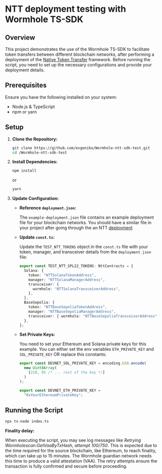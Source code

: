 
# NTT deployment testing with Wormhole TS-SDK

## Overview

This project demonstrates the use of the Wormhole TS-SDK to facilitate token transfers between different blockchain networks, after performing a deployment of the [Native Token Transfer](https://docs.wormhole.com/wormhole/native-token-transfers/overview) framework. Before running the script, you need to set up the necessary configurations and provide your deployment details.

## Prerequisites

Ensure you have the following installed on your system:

- Node.js & TypeScript
- npm or yarn 

## Setup

1. **Clone the Repository:**

   ```bash
   git clone https://github.com/evgeniko/Wormhole-ntt-sdk-test.git
   cd /Wormhole-ntt-sdk-test
   ```

2. **Install Dependencies:**

   ```bash
   npm install
   ```

   or

   ```bash
   yarn 
   ```

3. **Update Configuration:**

   - **Reference `deployment.json`:**

     The `example-deployment.json` file contains an example deployment file for your blockchain networks. You should have a similar file in your project after going through the an NTT [deployment](https://docs.wormhole.com/wormhole/native-token-transfers/deployment/installation)

   - **Update `const.ts`:**

     Update the `TEST_NTT_TOKENS` object in the `const.ts` file with your token, manager, and transceiver details from the `deployment.json` file:

     ```typescript
     export const TEST_NTT_SPL22_TOKENS: NttContracts = {
       Solana: {
         token: "NTTSolanaTokenAddress",
         manager: "NTTSolanaManagerAddress",
         transceiver: {
           wormhole: "NTTSolanaTransceiverAddress",
         },
       },
       BaseSepolia: {
         token: "NTTBaseSepoliaTokenAddress",
         manager: "NTTBaseSepoliaManagerAddress",
         transceiver: { wormhole: "NTTBaseSepoliaTransceiverAddress" },
       },
     };
     ```

   - **Set Private Keys:**

     You need to set your Ethereum and Solana private keys for this example. You can either set the env variables `ETH_PRIVATE_KEY` and `SOL_PRIVATE_KEY` OR replace this constants:

     ```typescript
     export const DEVNET_SOL_PRIVATE_KEY = encoding.b58.encode(
       new Uint8Array(
         [218, 95 /* ... rest of the key */]
       )
     );

     export const DEVNET_ETH_PRIVATE_KEY =
       "0xYourEthereumPrivateKey";
     ```

## Running the Script

   ```bash
   npx ts-node index.ts
   ```

 **Finality delay:**

   When executing the script, you may see log messages like *Retrying Wormholescan:GetVaaByTxHash, attempt 100/750*. This is expected due to the time required for the source blockchain, like Ethereum, to reach finality, which can take up to 15 minutes. The Wormhole guardian network needs this time to produce a valid attestation (VAA). The retry attempts ensure the transaction is fully confirmed and secure before proceeding.

